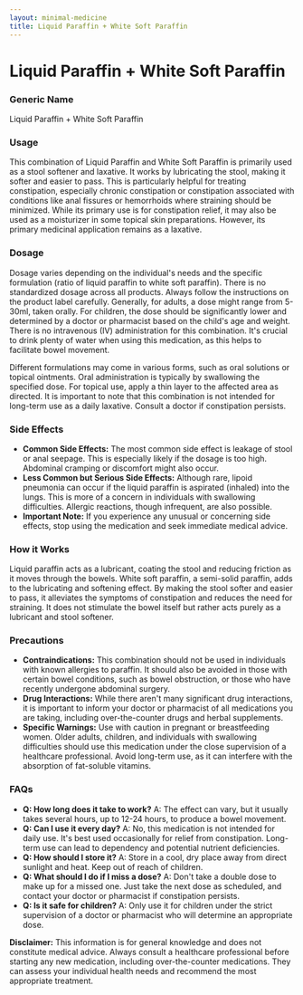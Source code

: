 ```yaml
---
layout: minimal-medicine
title: Liquid Paraffin + White Soft Paraffin
---
```


# Liquid Paraffin + White Soft Paraffin
### Generic Name
Liquid Paraffin + White Soft Paraffin

### Usage
This combination of Liquid Paraffin and White Soft Paraffin is primarily used as a stool softener and laxative.  It works by lubricating the stool, making it softer and easier to pass. This is particularly helpful for treating constipation, especially chronic constipation or constipation associated with conditions like anal fissures or hemorrhoids where straining should be minimized.  While its primary use is for constipation relief, it may also be used as a moisturizer in some topical skin preparations.  However, its primary medicinal application remains as a laxative.

### Dosage
Dosage varies depending on the individual's needs and the specific formulation (ratio of liquid paraffin to white soft paraffin).  There is no standardized dosage across all products.  Always follow the instructions on the product label carefully.  Generally, for adults, a dose might range from 5-30ml, taken orally. For children, the dose should be significantly lower and determined by a doctor or pharmacist based on the child's age and weight. There is no intravenous (IV) administration for this combination.  It's crucial to drink plenty of water when using this medication, as this helps to facilitate bowel movement.

Different formulations may come in various forms, such as oral solutions or topical ointments. Oral administration is typically by swallowing the specified dose.  For topical use, apply a thin layer to the affected area as directed.  It is important to note that this combination is not intended for long-term use as a daily laxative.  Consult a doctor if constipation persists.

### Side Effects
* **Common Side Effects:**  The most common side effect is leakage of stool or anal seepage. This is especially likely if the dosage is too high.  Abdominal cramping or discomfort might also occur.
* **Less Common but Serious Side Effects:** Although rare, lipoid pneumonia can occur if the liquid paraffin is aspirated (inhaled) into the lungs.  This is more of a concern in individuals with swallowing difficulties.  Allergic reactions, though infrequent, are also possible.
* **Important Note:** If you experience any unusual or concerning side effects, stop using the medication and seek immediate medical advice.

### How it Works
Liquid paraffin acts as a lubricant, coating the stool and reducing friction as it moves through the bowels. White soft paraffin, a semi-solid paraffin, adds to the lubricating and softening effect. By making the stool softer and easier to pass, it alleviates the symptoms of constipation and reduces the need for straining. It does not stimulate the bowel itself but rather acts purely as a lubricant and stool softener.


### Precautions
* **Contraindications:** This combination should not be used in individuals with known allergies to paraffin. It should also be avoided in those with certain bowel conditions, such as bowel obstruction, or those who have recently undergone abdominal surgery.
* **Drug Interactions:** While there aren't many significant drug interactions, it is important to inform your doctor or pharmacist of all medications you are taking, including over-the-counter drugs and herbal supplements.
* **Specific Warnings:**  Use with caution in pregnant or breastfeeding women.  Older adults, children, and individuals with swallowing difficulties should use this medication under the close supervision of a healthcare professional.  Avoid long-term use, as it can interfere with the absorption of fat-soluble vitamins.

### FAQs
* **Q: How long does it take to work?**  A: The effect can vary, but it usually takes several hours, up to 12-24 hours, to produce a bowel movement.
* **Q: Can I use it every day?** A: No, this medication is not intended for daily use. It's best used occasionally for relief from constipation.  Long-term use can lead to dependency and potential nutrient deficiencies.
* **Q: How should I store it?** A: Store in a cool, dry place away from direct sunlight and heat. Keep out of reach of children.
* **Q: What should I do if I miss a dose?** A: Don't take a double dose to make up for a missed one.  Just take the next dose as scheduled, and contact your doctor or pharmacist if constipation persists.
* **Q: Is it safe for children?** A:  Only use it for children under the strict supervision of a doctor or pharmacist who will determine an appropriate dose.


**Disclaimer:** This information is for general knowledge and does not constitute medical advice. Always consult a healthcare professional before starting any new medication, including over-the-counter medications.  They can assess your individual health needs and recommend the most appropriate treatment.
